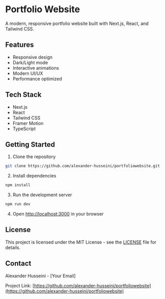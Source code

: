 # Portfolio Website

A modern, responsive portfolio website built with Next.js, React, and Tailwind CSS.

## Features

- Responsive design
- Dark/Light mode
- Interactive animations
- Modern UI/UX
- Performance optimized

## Tech Stack

- Next.js
- React
- Tailwind CSS
- Framer Motion
- TypeScript

## Getting Started

1. Clone the repository
```bash
git clone https://github.com/alexander-husseini/portfoliowebsite.git
```

2. Install dependencies
```bash
npm install
```

3. Run the development server
```bash
npm run dev
```

4. Open [http://localhost:3000](http://localhost:3000) in your browser

## License

This project is licensed under the MIT License - see the [LICENSE](LICENSE) file for details.

## Contact

Alexander Husseini - [Your Email]

Project Link: [https://github.com/alexander-husseini/portfoliowebsite](https://github.com/alexander-husseini/portfoliowebsite) 